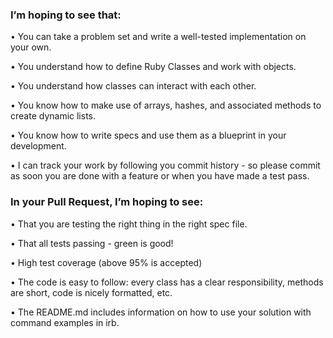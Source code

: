 ### I’m hoping to see that:

• You can take a problem set and write a well-tested implementation on your own.

• You understand how to define Ruby Classes and work with objects.

• You understand how classes can interact with each other.

• You know how to make use of arrays, hashes, and associated methods to create dynamic lists.

• You know how to write specs and use them as a blueprint in your development.

• I can track your work by following you commit history - so please commit as soon you are done with a feature or when you have made a test pass.

### In your Pull Request, I’m hoping to see:

• That you are testing the right thing in the right spec file.

• That all tests passing - green is good!

• High test coverage (above 95% is accepted)

• The code is easy to follow: every class has a clear responsibility, methods are short, code is nicely formatted, etc.

• The README.md includes information on how to use your solution with command examples in irb.